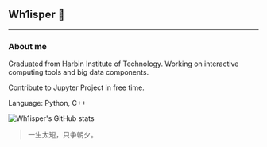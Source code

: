 ## Wh1isper 👋
---
### About me

Graduated from Harbin Institute of Technology. Working on interactive computing tools and big data components. 

Contribute to Jupyter Project in free time.

Language: Python, C++

![Wh1isper's GitHub stats](https://github-readme-stats.vercel.app/api?username=wh1isper&count_private=true)

> 一生太短，只争朝夕。
